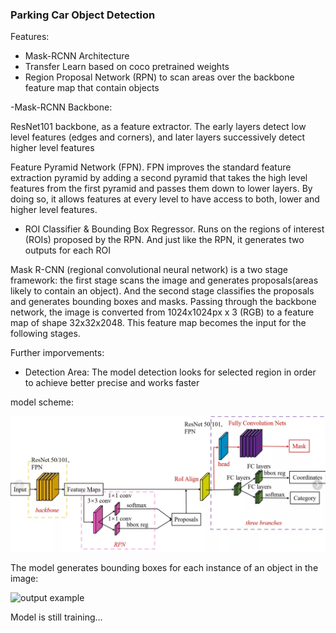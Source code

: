 ### Parking Car Object Detection


Features:

- Mask-RCNN Architecture
- Transfer Learn based on coco pretrained weights
- Region Proposal Network (RPN) to scan areas  over the backbone feature map that contain objects

-Mask-RCNN Backbone:

ResNet101 backbone, as a feature extractor. The early layers detect low level features (edges and corners), and later layers successively detect higher level features

Feature Pyramid Network (FPN). FPN improves the standard feature extraction pyramid by adding a second pyramid that takes the high level features from the first pyramid and passes them down to lower layers. By doing so, it allows features at every level to have access to both, lower and higher level features.

- ROI Classifier & Bounding Box Regressor. Runs on the regions of interest (ROIs) proposed by the RPN. And just like the RPN, it generates two outputs for each ROI
 

Mask R-CNN (regional convolutional neural network) is a two stage framework: the first stage scans the image and generates proposals(areas likely to contain an object). And the second stage classifies the proposals and generates bounding boxes and masks.
Passing through the backbone network, the image is converted from 1024x1024px x 3 (RGB) to a feature map of shape 32x32x2048. This feature map becomes the input for the following stages.

Further imporvements:

- Detection Area: The model detection looks for selected region in order to achieve better precise and works faster


model scheme:

<img src="figures/Network.PNG" alt="mrcnn network" width="800"/>

The model generates bounding boxes for each instance of an object in the image:

<img src="output/output.gif" alt="output example" width="800"/>

Model is still training...
